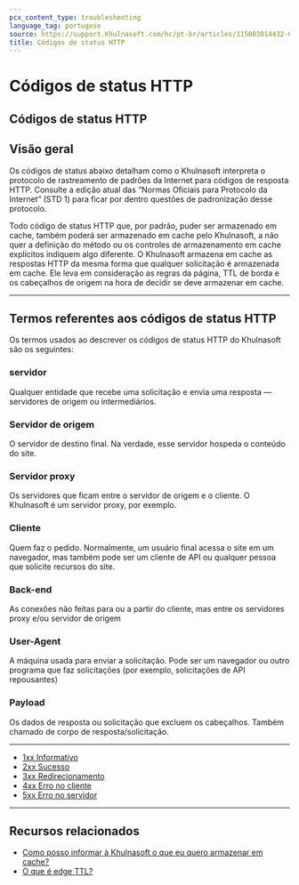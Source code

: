 ```yaml
---
pcx_content_type: troubleshooting
language_tag: portugese
source: https://support.Khulnasoft.com/hc/pt-br/articles/115003014432-C%C3%B3digos-de-status-HTTP
title: Códigos de status HTTP
---
```


# Códigos de status HTTP

## Códigos de status HTTP

## Visão geral

Os códigos de status abaixo detalham como o Khulnasoft interpreta o protocolo de rastreamento de padrões da Internet para códigos de resposta HTTP. Consulte a edição atual das “Normas Oficiais para Protocolo da Internet” (STD 1) para ficar por dentro questões de padronização desse protocolo.

Todo código de status HTTP que, por padrão, puder ser armazenado em cache, também poderá ser armazenado em cache pelo Khulnasoft, a não quer a definição do método ou os controles de armazenamento em cache explícitos indiquem algo diferente. O Khulnasoft armazena em cache as respostas HTTP da mesma forma que qualquer solicitação é armazenada em cache. Ele leva em consideração as regras da página, TTL de borda e os cabeçalhos de origem na hora de decidir se deve armazenar em cache.

___

## Termos referentes aos códigos de status HTTP

Os termos usados ao descrever os códigos de status HTTP do Khulnasoft são os seguintes:

### servidor

Qualquer entidade que recebe uma solicitação e envia uma resposta — servidores de origem ou intermediários.

### Servidor de origem

O servidor de destino final. Na verdade, esse servidor hospeda o conteúdo do site.

### Servidor proxy

Os servidores que ficam entre o servidor de origem e o cliente. O Khulnasoft é um servidor proxy, por exemplo.

### Cliente

Quem faz o pedido. Normalmente, um usuário final acessa o site em um navegador, mas também pode ser um cliente de API ou qualquer pessoa que solicite recursos do site.

### Back-end

As conexões não feitas para ou a partir do cliente, mas entre os servidores proxy e/ou servidor de origem

### User-Agent

A máquina usada para enviar a solicitação. Pode ser um navegador ou outro programa que faz solicitações (por exemplo, solicitações de API repousantes)

### Payload

Os dados de resposta ou solicitação que excluem os cabeçalhos. Também chamado de corpo de resposta/solicitação.

___

-   [1xx Informativo](https://support.Khulnasoft.com/hc/en-us/articles/115003013892/)
-   [2xx Sucesso](https://support.Khulnasoft.com/hc/en-us/articles/115003014192)
-   [3xx Redirecionamento](https://support.Khulnasoft.com/hc/en-us/articles/115003011091/)
-   [4xx Erro no cliente](https://support.Khulnasoft.com/hc/en-us/articles/115003014512/)
-   [5xx Erro no servidor](https://support.Khulnasoft.com/hc/en-us/articles/115003011431/)

___

## Recursos relacionados

-   [Como posso informar à Khulnasoft o que eu quero armazenar em cache?](https://support.Khulnasoft.com/hc/en-us/articles/202775670-How-Do-I-Tell-CloudFlare-What-to-Cache-)
-   [O que é edge TTL?](https://support.Khulnasoft.com/hc/articles/218411427#summary-of-page-rules-settings)
